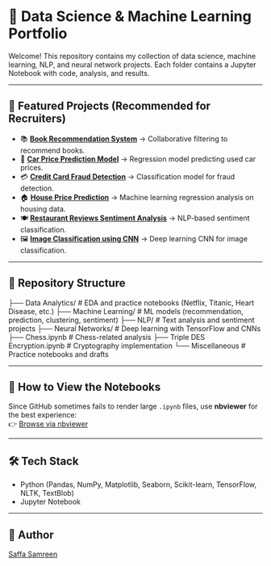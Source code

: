 # 📂 Data Science & Machine Learning Portfolio

Welcome! This repository contains my collection of data science, machine learning, NLP, and neural network projects. Each folder contains a Jupyter Notebook with code, analysis, and results.

---

## 🔎 Featured Projects (Recommended for Recruiters)
- 📚 **[Book Recommendation System](https://nbviewer.org/github/Saf02Sam/general/blob/main/Machine%20Learning/Book%20Recommendation%20System.ipynb)** → Collaborative filtering to recommend books.
- 🚗 **[Car Price Prediction Model](https://nbviewer.org/github/Saf02Sam/general/blob/main/Machine%20Learning/Car%20Price%20Prediction%20Model.ipynb)** → Regression model predicting used car prices.
- 💳 **[Credit Card Fraud Detection](https://nbviewer.org/github/Saf02Sam/general/blob/main/Machine%20Learning/Credit%20Card%20Fraud%20Detection%20Model.ipynb)** → Classification model for fraud detection.
- 🏠 **[House Price Prediction](https://nbviewer.org/github/Saf02Sam/general/blob/main/Machine%20Learning/House%20Price%20Prediction.ipynb)** → Machine learning regression analysis on housing data.
- 🍽️ **[Restaurant Reviews Sentiment Analysis](https://nbviewer.org/github/Saf02Sam/general/blob/main/Machine%20Learning/Restaurant%20Reviews%20Sentiment%20Analysis%20Model.ipynb)** → NLP-based sentiment classification.
- 🖼️ **[Image Classification using CNN](https://nbviewer.org/github/Saf02Sam/general/blob/main/Neural%20Networks/Image%20Classification%20Using%20CNN.ipynb)** → Deep learning CNN for image classification.

---

## 📂 Repository Structure


├── Data Analytics/ # EDA and practice notebooks (Netflix, Titanic, Heart Disease, etc.)
├── Machine Learning/ # ML models (recommendation, prediction, clustering, sentiment)
├── NLP/ # Text analysis and sentiment projects
├── Neural Networks/ # Deep learning with TensorFlow and CNNs
├── Chess.ipynb # Chess-related analysis
├── Triple DES Encryption.ipynb # Cryptography implementation
└── Miscellaneous # Practice notebooks and drafts


---

## 🚀 How to View the Notebooks
Since GitHub sometimes fails to render large `.ipynb` files, use **nbviewer** for the best experience:  
👉 [Browse via nbviewer](https://nbviewer.org/github/Saf02Sam/general/tree/main/)

---

## 🛠️ Tech Stack
- Python (Pandas, NumPy, Matplotlib, Seaborn, Scikit-learn, TensorFlow, NLTK, TextBlob)
- Jupyter Notebook

---

## 👤 Author
[Saffa Samreen](https://github.com/Saf02Sam)
